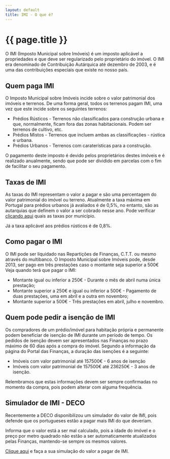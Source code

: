 ```yaml
---
layout: default
title: IMI - O que é?
---
```


# {{ page.title }}

O IMI (Imposto Municipal sobre Imóveis) é um imposto aplicável a propriedades e que deve ser regularizado pelo proprietário do imóvel. O IMI era denominado de Contribuição Autárquica até dezembro de 2003, e é uma das contribuições especiais que existe no nosso país.

## Quem paga IMI
O Imposto Municipal sobre Imóveis incide sobre o valor patrimonial dos imóveis e terrenos.
De uma forma geral, todos os terrenos pagam IMI, uma vez que este incide sobre os seguintes terrenos:

* Prédios Rústicos - Terrenos não classificados para construção urbana e que, normalmente, ficam fora das zonas habitacionais. Podem ser terrenos de cultivo, etc.
* Prédios Mistos - Terrenos que incluem ambas as classificações - rústica e urbana.
* Prédios Urbanos - Terrenos com caraterísticas para a construção.

O pagamento deste imposto é devido pelos proprietários destes imóveis e é realizado anualmente, sendo que pode ser dividido em parcelas com o fim de facilitar o seu pagamento.

## Taxas de IMI
As taxas do IMI representam o valor a pagar e são uma percentagem do valor patrimonial do imóvel ou terreno.
Atualmente a taxa máxima em Portugal para prédios urbanos já avaliados é de 0,5%, no entanto, são as autarquias que definem o valor a ser cobrado nesse ano.
Pode verificar [clicando aqui](http://www.portaldasfinancas.gov.pt/pt/ES/main.jsp?body=/imi/consultarTaxasIMIForm.jsp) quais as taxas por município.

Já a taxa aplicável aos prédios rústicos é de 0,8%.

## Como pagar o IMI
O IMI pode ser liquidado nas Repartições de Finanças, C.T.T. ou mesmo através do multibanco.
O Imposto Municipal sobre Imóveis pode, desde 2013, ser pago em três prestações caso o montante seja superior a 500€
Veja quando terá que pagar o IMI:

* Montante igual ou inferior a 250€ - Durante o mês de abril numa única prestação;
* Montante superior a 250€ e igual ou inferior a 500€ - Pagamento de duas prestações, uma em abril e a outra em novembro;
* Montante superior a 500€ - Três prestações em abril, julho e novembro.

## Quem pode pedir a isenção de IMI
Os compradores de um prédio/imóvel para habitação própria e permanente podem beneficiar de isenção de IMI durante um período de tempo.
Os pedidos de isenção devem ser apresentados nas Finanças no prazo máximo de 60 dias após a compra do imóvel.
Segundo a informação da página do Portal das Finanças, a duração das isenções é a seguinte:

* Imóveis com valor patrimonial até 157500€ - 6 anos de isenção
* Imóveis com valor patrimonial de 157500€ até 236250€ - 3 anos de isenção.

Relembramos que estas informações devem ser sempre confirmadas no momento da compra, pois podem alterar com alguma frequência.

## Simulador de IMI - DECO
Recentemente a DECO disponibilizou um simulador do valor de IMI, pois defende que os portugueses estão a pagar mais IMI do que deveriam.

Informa que o valor está a ser mal calculado, pois a idade do imóvel e o preço por metro quadrado não estão a ser automaticamente atualizados pelas Finanças, mantendo-se sempre os mesmos valores.

[Clique aqui](http://www.deco.proteste.pt/dinheiro/impostos/comunicado-de-imprensa/imi-junte-se-a-acao-da-deco-e-pague-menos-imposto) e faça a sua simulação do valor a pagar de IMI.
